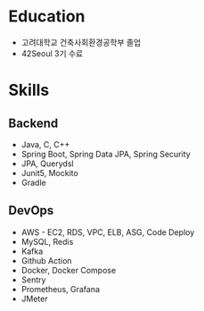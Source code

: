 # Education


- 고려대학교 건축사회환경공학부 졸업
- 42Seoul 3기 수료

# Skills


## Backend

- Java, C, C++
- Spring Boot, Spring Data JPA, Spring Security
- JPA, Querydsl
- Junit5, Mockito
- Gradle

## DevOps

- AWS - EC2, RDS, VPC, ELB, ASG, Code Deploy
- MySQL, Redis
- Kafka
- Github Action
- Docker, Docker Compose
- Sentry
- Prometheus, Grafana
- JMeter




